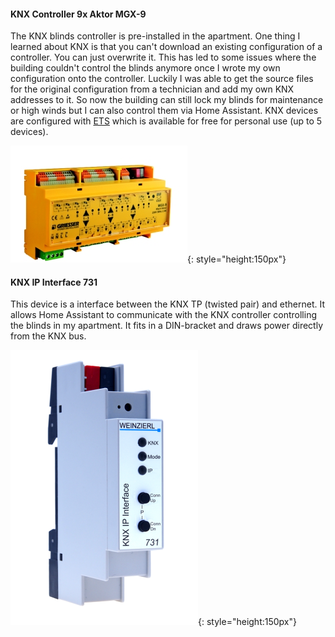 #### KNX Controller 9x Aktor MGX-9
The KNX blinds controller is pre-installed in the apartment. One thing I learned about KNX is that you can't download an existing configuration of a controller. You can just overwrite it. This has led to some issues where the building couldn't control the blinds anymore once I wrote my own configuration onto the controller. Luckily I was able to get the source files for the original configuration from a technician and add my own KNX addresses to it. So now the building can still lock my blinds for maintenance or high winds but I can also control them via Home Assistant. KNX devices are configured with [ETS](https://www.knx.org/knx-en/for-professionals/software/ets-5-professional/index.php) which is available for free for personal use (up to 5 devices).

![MGX-9](images/MGX-9.jpg){: style="height:150px"}

#### KNX IP Interface 731
This device is a interface between the KNX TP (twisted pair) and ethernet. It allows Home Assistant to communicate with the KNX controller controlling the blinds in my apartment. It fits in a DIN-bracket and draws power directly from the KNX bus.

![KNX IP Interface 731](images/knx-ip-interface.png){: style="height:150px"}